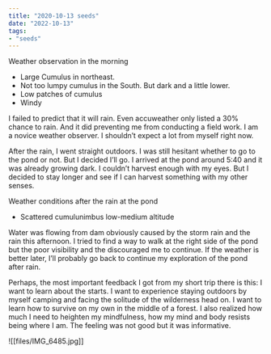 ```yaml
---
title: "2020-10-13 seeds"
date: "2022-10-13"
tags:
- "seeds"
---
```


Weather observation in the morning

- Large Cumulus in northeast.
- Not too lumpy cumulus in the South. But dark and a little lower.
- Low patches of cumulus
- Windy

I failed to predict that it will rain. Even accuweather only listed a 30% chance to rain. And it did preventing me from conducting a field work. I am a novice weather observer. I shouldn’t expect a lot from myself right now.

After the rain, I went straight outdoors. I was still hesitant whether to go to the pond or not. But I decided I’ll go. I arrived at the pond around 5:40 and it was already growing dark. I couldn’t harvest enough with my eyes. But I decided to stay longer and see if I can harvest something with my other senses.

Weather conditions after the rain at the pond

- Scattered cumulunimbus low-medium altitude

Water was flowing from dam obviously caused by the storm rain and the rain this afternoon. I tried to find a way to walk at the right side of the pond but the poor visibility and the discouraged me to continue. If the weather is better later, I’ll probably go back to continue my exploration of the pond after rain.

Perhaps, the most important feedback I got from my short trip there is this: I want to learn about the starts. I want to experience staying outdoors by myself camping and facing the solitude of the wilderness head on. I want to learn how to survive on my own in the middle of a forest. I also realized how much I need to heighten my mindfulness, how my mind and body resists being where I am. The feeling was not good but it was informative.

![[files/IMG_6485.jpg]]